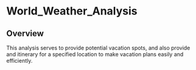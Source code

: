 # World_Weather_Analysis
## Overview
This analysis serves to provide potential vacation spots, and also provide and itinerary for a specified location to make vacation plans easily and efficiently.
